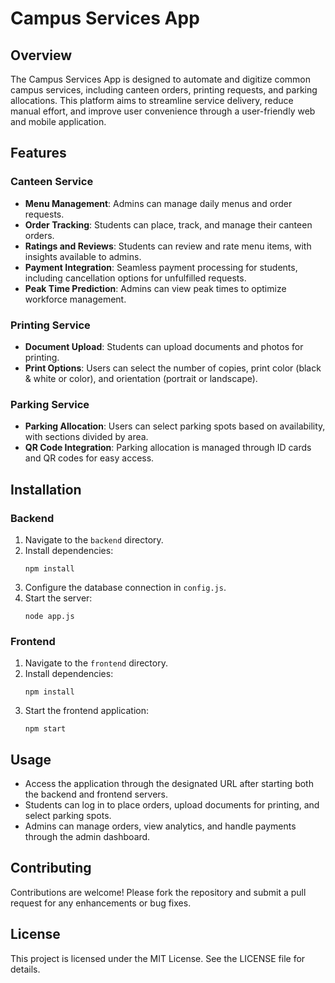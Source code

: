 # Campus Services App

## Overview
The Campus Services App is designed to automate and digitize common campus services, including canteen orders, printing requests, and parking allocations. This platform aims to streamline service delivery, reduce manual effort, and improve user convenience through a user-friendly web and mobile application.

## Features

### Canteen Service
- **Menu Management**: Admins can manage daily menus and order requests.
- **Order Tracking**: Students can place, track, and manage their canteen orders.
- **Ratings and Reviews**: Students can review and rate menu items, with insights available to admins.
- **Payment Integration**: Seamless payment processing for students, including cancellation options for unfulfilled requests.
- **Peak Time Prediction**: Admins can view peak times to optimize workforce management.

### Printing Service
- **Document Upload**: Students can upload documents and photos for printing.
- **Print Options**: Users can select the number of copies, print color (black & white or color), and orientation (portrait or landscape).

### Parking Service
- **Parking Allocation**: Users can select parking spots based on availability, with sections divided by area.
- **QR Code Integration**: Parking allocation is managed through ID cards and QR codes for easy access.

## Installation

### Backend
1. Navigate to the `backend` directory.
2. Install dependencies:
   ```
   npm install
   ```
3. Configure the database connection in `config.js`.
4. Start the server:
   ```
   node app.js
   ```

### Frontend
1. Navigate to the `frontend` directory.
2. Install dependencies:
   ```
   npm install
   ```
3. Start the frontend application:
   ```
   npm start
   ```

## Usage
- Access the application through the designated URL after starting both the backend and frontend servers.
- Students can log in to place orders, upload documents for printing, and select parking spots.
- Admins can manage orders, view analytics, and handle payments through the admin dashboard.

## Contributing
Contributions are welcome! Please fork the repository and submit a pull request for any enhancements or bug fixes.

## License
This project is licensed under the MIT License. See the LICENSE file for details.